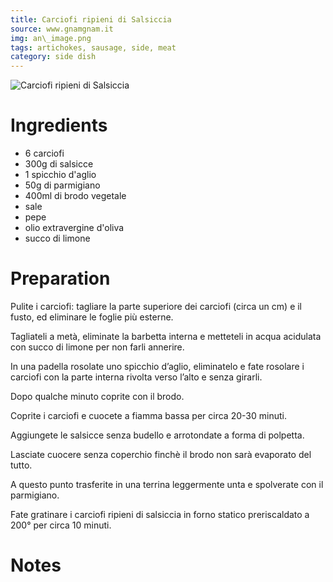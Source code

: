 ```yaml
---
title: Carciofi ripieni di Salsiccia
source: www.gnamgnam.it
img: an\_image.png
tags: artichokes, sausage, side, meat
category: side dish
---
```


![Carciofi ripieni di Salsiccia](carciofi_ripieni_di_salsiccia.jpg)

Ingredients
===========

* 6 carciofi
* 300g di salsicce
* 1 spicchio d'aglio
* 50g di parmigiano
* 400ml di brodo vegetale
* sale
* pepe
* olio extravergine d'oliva
* succo di limone


Preparation
===========

Pulite i carciofi: tagliare la parte superiore dei carciofi (circa un cm) e il fusto, ed eliminare le foglie più esterne.

Tagliateli a metà, eliminate la barbetta interna e metteteli in acqua acidulata con succo di limone per non farli annerire.

In una padella rosolate uno spicchio d’aglio, eliminatelo e fate rosolare i carciofi con la parte interna rivolta verso l’alto e senza girarli.

Dopo qualche minuto coprite con il brodo.

Coprite i carciofi e cuocete a fiamma bassa per circa 20-30 minuti.

Aggiungete le salsicce senza budello e arrotondate a forma di polpetta.

Lasciate cuocere senza coperchio finchè il brodo non sarà evaporato del tutto.

A questo punto trasferite in una terrina leggermente unta e spolverate con il parmigiano.

Fate gratinare i carciofi ripieni di salsiccia in forno statico preriscaldato a 200° per circa 10  minuti.

Notes
=====
